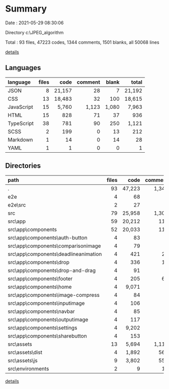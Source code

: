 # Summary

Date : 2021-05-29 08:30:06

Directory c:\JPEG_algorithm

Total : 93 files,  47223 codes, 1344 comments, 1501 blanks, all 50068 lines

[details](details.md)

## Languages
| language | files | code | comment | blank | total |
| :--- | ---: | ---: | ---: | ---: | ---: |
| JSON | 8 | 21,157 | 28 | 7 | 21,192 |
| CSS | 13 | 18,483 | 32 | 100 | 18,615 |
| JavaScript | 15 | 5,760 | 1,123 | 1,080 | 7,963 |
| HTML | 15 | 828 | 71 | 37 | 936 |
| TypeScript | 38 | 781 | 90 | 250 | 1,121 |
| SCSS | 2 | 199 | 0 | 13 | 212 |
| Markdown | 1 | 14 | 0 | 14 | 28 |
| YAML | 1 | 1 | 0 | 0 | 1 |

## Directories
| path | files | code | comment | blank | total |
| :--- | ---: | ---: | ---: | ---: | ---: |
| . | 93 | 47,223 | 1,344 | 1,501 | 50,068 |
| e2e | 4 | 68 | 8 | 11 | 87 |
| e2e\src | 2 | 27 | 1 | 8 | 36 |
| src | 79 | 25,958 | 1,303 | 1,468 | 28,729 |
| src\app | 59 | 20,212 | 119 | 363 | 20,694 |
| src\app\components | 52 | 20,033 | 117 | 317 | 20,467 |
| src\app\components\auth-button | 4 | 83 | 0 | 20 | 103 |
| src\app\components\comparisonimage | 4 | 79 | 0 | 16 | 95 |
| src\app\components\deadlineanimation | 4 | 421 | 22 | 76 | 519 |
| src\app\components\drop | 4 | 336 | 11 | 42 | 389 |
| src\app\components\drop-and-drag | 4 | 91 | 0 | 19 | 110 |
| src\app\components\footer | 4 | 205 | 60 | 26 | 291 |
| src\app\components\home | 4 | 9,071 | 8 | 22 | 9,101 |
| src\app\components\image-compress | 4 | 84 | 8 | 12 | 104 |
| src\app\components\inputimage | 4 | 106 | 2 | 21 | 129 |
| src\app\components\navbar | 4 | 85 | 2 | 14 | 101 |
| src\app\components\outputimage | 4 | 117 | 3 | 20 | 140 |
| src\app\components\settings | 4 | 9,202 | 1 | 15 | 9,218 |
| src\app\components\sharebutton | 4 | 153 | 0 | 14 | 167 |
| src\assets | 13 | 5,694 | 1,111 | 1,076 | 7,881 |
| src\assets\dist | 4 | 1,892 | 561 | 462 | 2,915 |
| src\assets\js | 9 | 3,802 | 550 | 614 | 4,966 |
| src\environments | 2 | 9 | 11 | 8 | 28 |

[details](details.md)